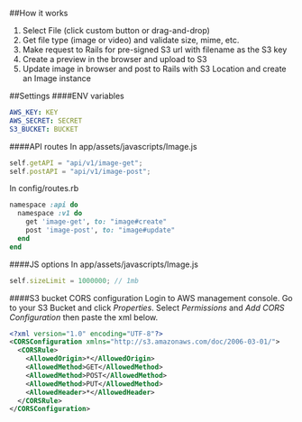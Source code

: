 
##How it works
1. Select File (click custom button or drag-and-drop)
2. Get file type (image or video) and validate size, mime, etc.
3. Make request to Rails for pre-signed S3 url with filename as the S3 key
4. Create a preview in the browser and upload to S3
5. Update image in browser and post to Rails with S3 Location and create an Image instance


##Settings
####ENV variables
```yaml
AWS_KEY: KEY
AWS_SECRET: SECRET
S3_BUCKET: BUCKET
```

####API routes
In app/assets/javascripts/Image.js
```js
self.getAPI = "api/v1/image-get";
self.postAPI = "api/v1/image-post";
```
In config/routes.rb
```ruby
namespace :api do
  namespace :v1 do
    get 'image-get', to: "image#create"
    post 'image-post', to: "image#update"
  end
end
```

####JS options
In app/assets/javascripts/Image.js
```js
self.sizeLimit = 1000000; // 1mb
```

####S3 bucket CORS configuration
Login to AWS management console. Go to your S3 Bucket and click *Properties*. Select *Permissions* and  *Add CORS Configuration* then paste the xml below.

```xml
<?xml version="1.0" encoding="UTF-8"?>
<CORSConfiguration xmlns="http://s3.amazonaws.com/doc/2006-03-01/">
  <CORSRule>
    <AllowedOrigin>*</AllowedOrigin>
    <AllowedMethod>GET</AllowedMethod>
    <AllowedMethod>POST</AllowedMethod>
    <AllowedMethod>PUT</AllowedMethod>
    <AllowedHeader>*</AllowedHeader>
  </CORSRule>
</CORSConfiguration>
```
